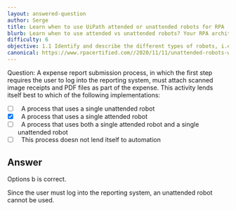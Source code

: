 ```yaml
---
layout: answered-question
author: Serge
title: Learn when to use UiPath attended or unattended robots for RPA
blurb: Learn when to use attended vs unattended robots? Your RPA architecture depends on this knowledge.
difficulty: 6
objective: 1.1 Identify and describe the different types of robots, i.e., attended versus unattended robots
canonical: https://www.rpacertified.com//2020/11/11/unattended-robots-when-to-use.html
---
```



Question: A expense report submission process, in which the first step requires the user to log into the reporting system, must attach scanned image receipts and PDF files as part of the expense. This activity lends itself best to which of the following implementations:

- [ ] &nbsp;  A process that uses a single unattended robot
- [x] &nbsp;  A process that uses a single attended robot
- [ ] &nbsp;  A process that uses both a single attended robot and a single unattended robot
- [ ] &nbsp;  This process doesn not lend itself to automation

## Answer

Options b is correct.

Since the user must log into the reporting system, an unattended robot cannot be used.
